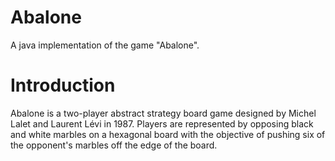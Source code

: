 # Abalone
A java implementation of the game "Abalone".

# Introduction

Abalone is a two-player abstract strategy board game designed by Michel Lalet and Laurent Lévi in 1987. Players are represented by opposing black and white marbles on a hexagonal board with the objective of pushing six of the opponent's marbles off the edge of the board.
